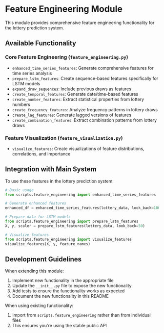 # Feature Engineering Module

This module provides comprehensive feature engineering functionality for the lottery prediction system.

## Available Functionality

### Core Feature Engineering (`feature_engineering.py`)

- `enhanced_time_series_features`: Generate comprehensive features for time series analysis
- `prepare_lstm_features`: Create sequence-based features specifically for LSTM models
- `expand_draw_sequences`: Include previous draws as features
- `create_temporal_features`: Generate date/time-based features
- `create_number_features`: Extract statistical properties from lottery numbers
- `create_frequency_features`: Analyze frequency patterns in lottery draws
- `create_lag_features`: Generate lagged versions of features
- `create_combination_features`: Extract combination patterns from lottery draws

### Feature Visualization (`feature_visualization.py`)

- `visualize_features`: Create visualizations of feature distributions, correlations, and importance

## Integration with Main System

To use these features in the lottery prediction system:

```python
# Basic usage
from scripts.feature_engineering import enhanced_time_series_features

# Generate enhanced features
enhanced_df = enhanced_time_series_features(lottery_data, look_back=100)

# Prepare data for LSTM models
from scripts.feature_engineering import prepare_lstm_features
X, y, scaler = prepare_lstm_features(lottery_data, look_back=50)

# Visualize features
from scripts.feature_engineering import visualize_features
visualize_features(X, y, feature_names)
```

## Development Guidelines

When extending this module:

1. Implement new functionality in the appropriate file
2. Update the `__init__.py` file to expose the new functionality
3. Add tests to ensure the functionality works as expected
4. Document the new functionality in this README

When using existing functionality:

1. Import from `scripts.feature_engineering` rather than from individual files
2. This ensures you're using the stable public API 